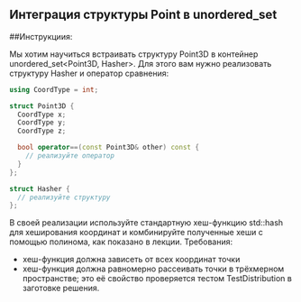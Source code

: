 ## Интеграция структуры Point в unordered_set
##Инструкциия:

Мы хотим научиться встраивать структуру Point3D в контейнер unordered_set<Point3D, Hasher>. Для этого вам нужно реализовать структуру Hasher и оператор сравнения:

```c++
using CoordType = int;

struct Point3D {
  CoordType x;
  CoordType y;
  CoordType z;

  bool operator==(const Point3D& other) const {
    // реализуйте оператор
  }
};

struct Hasher {
  // реализуйте структуру
};
```
В своей реализации используйте стандартную хеш-функцию std::hash<CoordType> для хеширования координат и комбинируйте полученные хеши с помощью полинома, как показано в лекции.
Требования:
* хеш-функция должна зависеть от всех координат точки
* хеш-функция должна равномерно рассеивать точки в трёхмерном пространстве; это её свойство проверяется тестом TestDistribution в заготовке решения.
